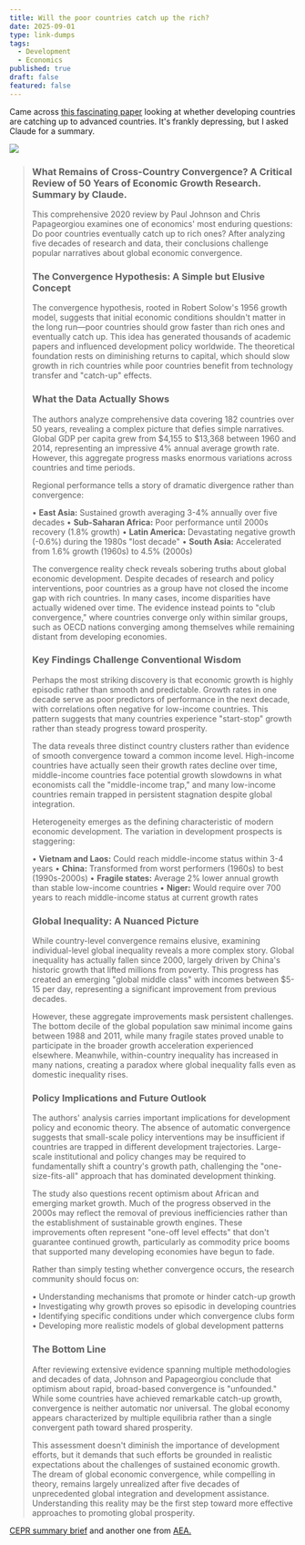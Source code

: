 ```yaml
---
title: Will the poor countries catch up the rich?
date: 2025-09-01
type: link-dumps
tags:
  - Development
  - Economics
published: true
draft: false
featured: false
---
```

Came across [this fascinating paper](https://www.aeaweb.org/articles?id=10.1257/jel.20181207) looking at whether developing countries are catching up to advanced countries. It's frankly depressing, but I asked Claude for a summary.

![](/images/2025-09-01_17-46.png)

> ### What Remains of Cross-Country Convergence? A Critical Review of 50 Years of Economic Growth Research. Summary by Claude.
> 
> This comprehensive 2020 review by Paul Johnson and Chris Papageorgiou examines one of economics' most enduring questions: Do poor countries eventually catch up to rich ones? After analyzing five decades of research and data, their conclusions challenge popular narratives about global economic convergence.
> 
> ### The Convergence Hypothesis: A Simple but Elusive Concept
> 
> The convergence hypothesis, rooted in Robert Solow's 1956 growth model, suggests that initial economic conditions shouldn't matter in the long run—poor countries should grow faster than rich ones and eventually catch up. This idea has generated thousands of academic papers and influenced development policy worldwide. The theoretical foundation rests on diminishing returns to capital, which should slow growth in rich countries while poor countries benefit from technology transfer and "catch-up" effects.
> 
> ### What the Data Actually Shows
> 
> The authors analyze comprehensive data covering 182 countries over 50 years, revealing a complex picture that defies simple narratives. Global GDP per capita grew from $4,155 to $13,368 between 1960 and 2014, representing an impressive 4% annual average growth rate. However, this aggregate progress masks enormous variations across countries and time periods.
> 
> Regional performance tells a story of dramatic divergence rather than convergence:
> 
> • **East Asia:** Sustained growth averaging 3-4% annually over five decades • **Sub-Saharan Africa:** Poor performance until 2000s recovery (1.8% growth) • **Latin America:** Devastating negative growth (-0.6%) during the 1980s "lost decade" • **South Asia:** Accelerated from 1.6% growth (1960s) to 4.5% (2000s)
> 
> The convergence reality check reveals sobering truths about global economic development. Despite decades of research and policy interventions, poor countries as a group have not closed the income gap with rich countries. In many cases, income disparities have actually widened over time. The evidence instead points to "club convergence," where countries converge only within similar groups, such as OECD nations converging among themselves while remaining distant from developing economies.
> 
> ### Key Findings Challenge Conventional Wisdom
> 
> Perhaps the most striking discovery is that economic growth is highly episodic rather than smooth and predictable. Growth rates in one decade serve as poor predictors of performance in the next decade, with correlations often negative for low-income countries. This pattern suggests that many countries experience "start-stop" growth rather than steady progress toward prosperity.
> 
> The data reveals three distinct country clusters rather than evidence of smooth convergence toward a common income level. High-income countries have actually seen their growth rates decline over time, middle-income countries face potential growth slowdowns in what economists call the "middle-income trap," and many low-income countries remain trapped in persistent stagnation despite global integration.
> 
> Heterogeneity emerges as the defining characteristic of modern economic development. The variation in development prospects is staggering:
> 
> • **Vietnam and Laos:** Could reach middle-income status within 3-4 years • **China:** Transformed from worst performers (1960s) to best (1990s-2000s) • **Fragile states:** Average 2% lower annual growth than stable low-income countries • **Niger:** Would require over 700 years to reach middle-income status at current growth rates
> 
> ### Global Inequality: A Nuanced Picture
> 
> While country-level convergence remains elusive, examining individual-level global inequality reveals a more complex story. Global inequality has actually fallen since 2000, largely driven by China's historic growth that lifted millions from poverty. This progress has created an emerging "global middle class" with incomes between $5-15 per day, representing a significant improvement from previous decades.
> 
> However, these aggregate improvements mask persistent challenges. The bottom decile of the global population saw minimal income gains between 1988 and 2011, while many fragile states proved unable to participate in the broader growth acceleration experienced elsewhere. Meanwhile, within-country inequality has increased in many nations, creating a paradox where global inequality falls even as domestic inequality rises.
> 
> ### Policy Implications and Future Outlook
> 
> The authors' analysis carries important implications for development policy and economic theory. The absence of automatic convergence suggests that small-scale policy interventions may be insufficient if countries are trapped in different development trajectories. Large-scale institutional and policy changes may be required to fundamentally shift a country's growth path, challenging the "one-size-fits-all" approach that has dominated development thinking.
> 
> The study also questions recent optimism about African and emerging market growth. Much of the progress observed in the 2000s may reflect the removal of previous inefficiencies rather than the establishment of sustainable growth engines. These improvements often represent "one-off level effects" that don't guarantee continued growth, particularly as commodity price booms that supported many developing economies have begun to fade.
> 
> Rather than simply testing whether convergence occurs, the research community should focus on:
> 
> • Understanding mechanisms that promote or hinder catch-up growth • Investigating why growth proves so episodic in developing countries • Identifying specific conditions under which convergence clubs form • Developing more realistic models of global development patterns
> 
> ### The Bottom Line
> 
> After reviewing extensive evidence spanning multiple methodologies and decades of data, Johnson and Papageorgiou conclude that optimism about rapid, broad-based convergence is "unfounded." While some countries have achieved remarkable catch-up growth, convergence is neither automatic nor universal. The global economy appears characterized by multiple equilibria rather than a single convergent path toward shared prosperity.
> 
> This assessment doesn't diminish the importance of development efforts, but it demands that such efforts be grounded in realistic expectations about the challenges of sustained economic growth. The dream of global economic convergence, while compelling in theory, remains largely unrealized after five decades of unprecedented global integration and development assistance. Understanding this reality may be the first step toward more effective approaches to promoting global prosperity.

[CEPR summary brief](https://cepr.org/voxeu/columns/its-too-soon-optimism-about-convergence) and another one from [AEA.](https://www.aeaweb.org/research/poor-rich-country-convergence-hypothesis)